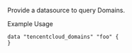 Provide a datasource to query Domains.

Example Usage

```hcl
data "tencentcloud_domains" "foo" {
}
```